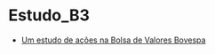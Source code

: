 # Estudo_B3
* [Um estudo de ações na Bolsa de Valores Bovespa](https://github.com/fellipe753/Estudo_B3/blob/main/Trabalho_6_B3_matplot.ipynb)


